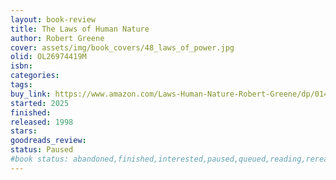 ```yaml
---
layout: book-review
title: The Laws of Human Nature
author: Robert Greene
cover: assets/img/book_covers/48_laws_of_power.jpg
olid: OL26974419M
isbn: 
categories: 
tags: 
buy_link: https://www.amazon.com/Laws-Human-Nature-Robert-Greene/dp/014311137X/ref=tmm_pap_swatch_0
started: 2025
finished: 
released: 1998
stars: 
goodreads_review: 
status: Paused
#book status: abandoned,finished,interested,paused,queued,reading,reread
---
```

